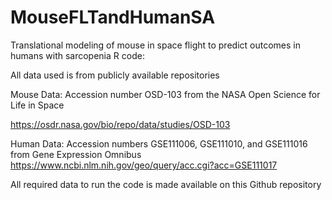 # MouseFLTandHumanSA

Translational modeling of mouse in space flight to predict outcomes in humans with sarcopenia R code:

All data used is from publicly available repositories

Mouse Data: Accession number OSD-103 from the NASA Open Science for Life in Space

https://osdr.nasa.gov/bio/repo/data/studies/OSD-103

Human Data: Accession numbers GSE111006, GSE111010, and GSE111016 from Gene Expression Omnibus
https://www.ncbi.nlm.nih.gov/geo/query/acc.cgi?acc=GSE111017

All required data to run the code is made available on this Github repository
